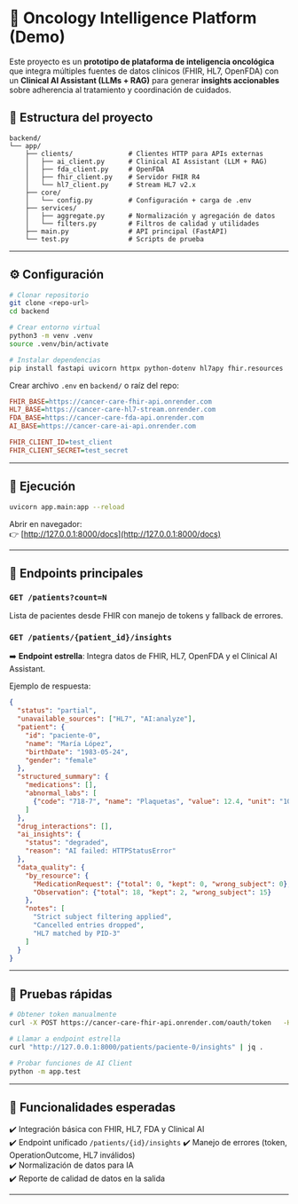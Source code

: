 # 🧠 Oncology Intelligence Platform (Demo)

Este proyecto es un **prototipo de plataforma de inteligencia oncológica** que integra múltiples fuentes de datos clínicos (FHIR, HL7, OpenFDA) con un **Clinical AI Assistant (LLMs + RAG)** para generar **insights accionables** sobre adherencia al tratamiento y coordinación de cuidados.


## 📂 Estructura del proyecto

```
backend/
└── app/
    ├── clients/              # Clientes HTTP para APIs externas
    │   ├── ai_client.py      # Clinical AI Assistant (LLM + RAG)
    │   ├── fda_client.py     # OpenFDA
    │   ├── fhir_client.py    # Servidor FHIR R4
    │   └── hl7_client.py     # Stream HL7 v2.x
    ├── core/
    │   └── config.py         # Configuración + carga de .env
    ├── services/
    │   ├── aggregate.py      # Normalización y agregación de datos
    │   └── filters.py        # Filtros de calidad y utilidades
    ├── main.py               # API principal (FastAPI)
    └── test.py               # Scripts de prueba
```

---

## ⚙️ Configuración

```bash
# Clonar repositorio
git clone <repo-url>
cd backend

# Crear entorno virtual
python3 -m venv .venv
source .venv/bin/activate

# Instalar dependencias
pip install fastapi uvicorn httpx python-dotenv hl7apy fhir.resources
```

Crear archivo `.env` en `backend/` o raíz del repo:

```ini
FHIR_BASE=https://cancer-care-fhir-api.onrender.com
HL7_BASE=https://cancer-care-hl7-stream.onrender.com
FDA_BASE=https://cancer-care-fda-api.onrender.com
AI_BASE=https://cancer-care-ai-api.onrender.com

FHIR_CLIENT_ID=test_client
FHIR_CLIENT_SECRET=test_secret
```

---

## 🚀 Ejecución

```bash
uvicorn app.main:app --reload
```

Abrir en navegador:  
👉 [http://127.0.0.1:8000/docs](http://127.0.0.1:8000/docs)

---

## 📡 Endpoints principales

### `GET /patients?count=N`
Lista de pacientes desde FHIR con manejo de tokens y fallback de errores.

### `GET /patients/{patient_id}/insights`
➡️ **Endpoint estrella**: Integra datos de FHIR, HL7, OpenFDA y el Clinical AI Assistant.

Ejemplo de respuesta:

```json
{
  "status": "partial",
  "unavailable_sources": ["HL7", "AI:analyze"],
  "patient": {
    "id": "paciente-0",
    "name": "María López",
    "birthDate": "1983-05-24",
    "gender": "female"
  },
  "structured_summary": {
    "medications": [],
    "abnormal_labs": [
      {"code": "718-7", "name": "Plaquetas", "value": 12.4, "unit": "10*3/uL"}
    ]
  },
  "drug_interactions": [],
  "ai_insights": {
    "status": "degraded",
    "reason": "AI failed: HTTPStatusError"
  },
  "data_quality": {
    "by_resource": {
      "MedicationRequest": {"total": 0, "kept": 0, "wrong_subject": 0},
      "Observation": {"total": 18, "kept": 2, "wrong_subject": 15}
    },
    "notes": [
      "Strict subject filtering applied",
      "Cancelled entries dropped",
      "HL7 matched by PID-3"
    ]
  }
}
```

---

## 🧪 Pruebas rápidas

```bash
# Obtener token manualmente
curl -X POST https://cancer-care-fhir-api.onrender.com/oauth/token   -H "Content-Type: application/x-www-form-urlencoded"   -d "grant_type=client_credentials&client_id=test_client&client_secret=test_secret"

# Llamar a endpoint estrella
curl "http://127.0.0.1:8000/patients/paciente-0/insights" | jq .

# Probar funciones de AI Client
python -m app.test
```

---

## 📝 Funcionalidades esperadas

✔️ Integración básica con FHIR, HL7, FDA y Clinical AI  
✔️ Endpoint unificado `/patients/{id}/insights` 
✔️ Manejo de errores (token, OperationOutcome, HL7 inválidos)  
✔️ Normalización de datos para IA  
✔️ Reporte de calidad de datos en la salida  

---

